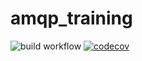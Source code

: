 # amqp_training

![build workflow](https://github.com/ahmedglas/amqp_training/actions/workflows/build.yml/badge.svg)
[![codecov](https://codecov.io/gh/ahmedglas/amqp_training/branch/main/graph/badge.svg)](https://codecov.io/gh/ahmedglas/amqp_training)
